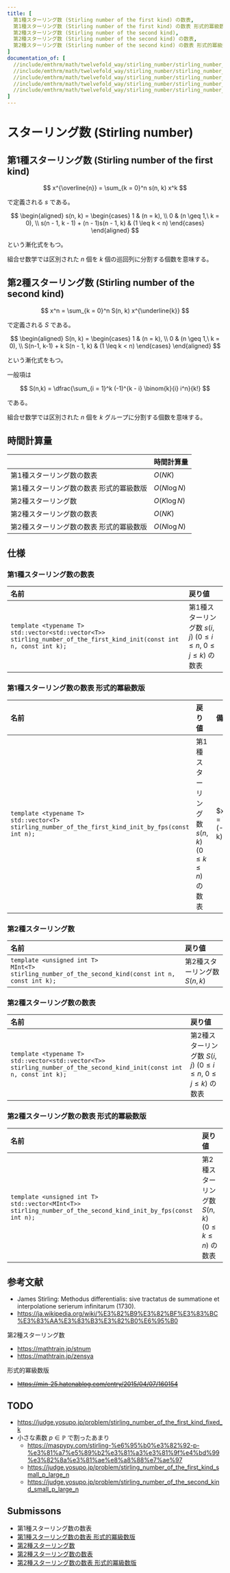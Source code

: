 ```yaml
---
title: [
  第1種スターリング数 (Stirling number of the first kind) の数表,
  第1種スターリング数 (Stirling number of the first kind) の数表 形式的冪級数版,
  第2種スターリング数 (Stirling number of the second kind),
  第2種スターリング数 (Stirling number of the second kind) の数表,
  第2種スターリング数 (Stirling number of the second kind) の数表 形式的冪級数版
]
documentation_of: [
  //include/emthrm/math/twelvefold_way/stirling_number/stirling_number_of_the_first_kind_init.hpp,
  //include/emthrm/math/twelvefold_way/stirling_number/stirling_number_of_the_first_kind_init_by_fps.hpp,
  //include/emthrm/math/twelvefold_way/stirling_number/stirling_number_of_the_second_kind.hpp,
  //include/emthrm/math/twelvefold_way/stirling_number/stirling_number_of_the_second_kind_init.hpp,
  //include/emthrm/math/twelvefold_way/stirling_number/stirling_number_of_the_second_kind_init_by_fps.hpp
]
---
```


# スターリング数 (Stirling number)


## 第1種スターリング数 (Stirling number of the first kind)

$$
  x^{\overline{n}} = \sum_{k = 0}^n s(n, k) x^k
$$

で定義される $s$ である。

$$
  \begin{aligned}
    s(n, k) =
    \begin{cases}
      1 & (n = k), \\
      0 & (n \geq 1,\ k = 0), \\
      s(n - 1, k - 1) + (n - 1)s(n - 1, k) & (1 \leq k < n)
    \end{cases}
  \end{aligned}
$$

という漸化式をもつ。

組合せ数学では区別された $n$ 個を $k$ 個の巡回列に分割する個数を意味する。


## 第2種スターリング数 (Stirling number of the second kind)

$$
  x^n = \sum_{k = 0}^n S(n, k) x^{\underline{k}}
$$

で定義される $S$ である。

$$
  \begin{aligned}
    S(n, k) =
    \begin{cases}
      1 & (n = k), \\
      0 & (n \geq 1,\ k = 0), \\
      S(n-1, k-1) + k S(n - 1, k) & (1 \leq k < n)
    \end{cases}
  \end{aligned}
$$

という漸化式をもつ。

一般項は

$$
  S(n,k) = \dfrac{\sum_{i = 1}^k (-1)^{k - i} \binom{k}{i} i^n}{k!}
$$

である。

組合せ数学では区別された $n$ 個を $k$ グループに分割する個数を意味する。


## 時間計算量

||時間計算量|
|:--|:--|
|第1種スターリング数の数表|$O(NK)$|
|第1種スターリング数の数表 形式的冪級数版|$O(N\log{N})$|
|第2種スターリング数|$O(K\log{N})$|
|第2種スターリング数の数表|$O(NK)$|
|第2種スターリング数の数表 形式的冪級数版|$O(N\log{N})$|


## 仕様

### 第1種スターリング数の数表

|名前|戻り値|
|:--|:--|
|`template <typename T>`<br>`std::vector<std::vector<T>> stirling_number_of_the_first_kind_init(const int n, const int k);`|第1種スターリング数 $s(i, j)$ ($0 \leq i \leq n,\ 0 \leq j \leq k$) の数表|


### 第1種スターリング数の数表 形式的冪級数版

|名前|戻り値|備考|
|:--|:--|:--|
|`template <typename T>`<br>`std::vector<T> stirling_number_of_the_first_kind_init_by_fps(const int n);`|第1種スターリング数 $s(n, k)$ ($0 \leq k \leq n$) の数表|$x^{\underline{n}} = \sum_{k = 0}^n (-1)^{n + k} s(n, k) x^k$|


### 第2種スターリング数

|名前|戻り値|
|:--|:--|
|`template <unsigned int T>`<br>`MInt<T> stirling_number_of_the_second_kind(const int n, const int k);`|第2種スターリング数 $S(n,k)$|


### 第2種スターリング数の数表

|名前|戻り値|
|:--|:--|
|`template <typename T>`<br>`std::vector<std::vector<T>> stirling_number_of_the_second_kind_init(const int n, const int k);`|第2種スターリング数 $S(i, j)$ ($0 \leq i \leq n,\ 0 \leq j \leq k$) の数表|


### 第2種スターリング数の数表 形式的冪級数版

|名前|戻り値|
|:--|:--|
|`template <unsigned int T>`<br>`std::vector<MInt<T>> stirling_number_of_the_second_kind_init_by_fps(const int n);`|第2種スターリング数 $S(n, k)$ ($0 \leq k \leq n$) の数表|


## 参考文献

- James Stirling: Methodus differentialis: sive tractatus de summatione et interpolatione serierum infinitarum (1730).
- https://ja.wikipedia.org/wiki/%E3%82%B9%E3%82%BF%E3%83%BC%E3%83%AA%E3%83%B3%E3%82%B0%E6%95%B0

第2種スターリング数
- https://mathtrain.jp/stnum
- https://mathtrain.jp/zensya

形式的冪級数版
- ~~https://min-25.hatenablog.com/entry/2015/04/07/160154~~


## TODO

- https://judge.yosupo.jp/problem/stirling_number_of_the_first_kind_fixed_k
- 小さな素数 $p \in \mathbb{P}$ で割ったあまり
  - https://maspypy.com/stirling-%e6%95%b0%e3%82%92-p-%e3%81%a7%e5%89%b2%e3%81%a3%e3%81%9f%e4%bd%99%e3%82%8a%e3%81%ae%e8%a8%88%e7%ae%97
  - https://judge.yosupo.jp/problem/stirling_number_of_the_first_kind_small_p_large_n
  - https://judge.yosupo.jp/problem/stirling_number_of_the_second_kind_small_p_large_n


## Submissons

- 第1種スターリング数の数表
- [第1種スターリング数の数表 形式的冪級数版](https://judge.yosupo.jp/submission/4637)
- [第2種スターリング数](https://onlinejudge.u-aizu.ac.jp/solutions/problem/DPL_5_I/review/4088846/emthrm/C++14)
- [第2種スターリング数の数表](https://onlinejudge.u-aizu.ac.jp/solutions/problem/DPL_5_I/review/4088857/emthrm/C++14)
- [第2種スターリング数の数表 形式的冪級数版](https://judge.yosupo.jp/submission/4636)
